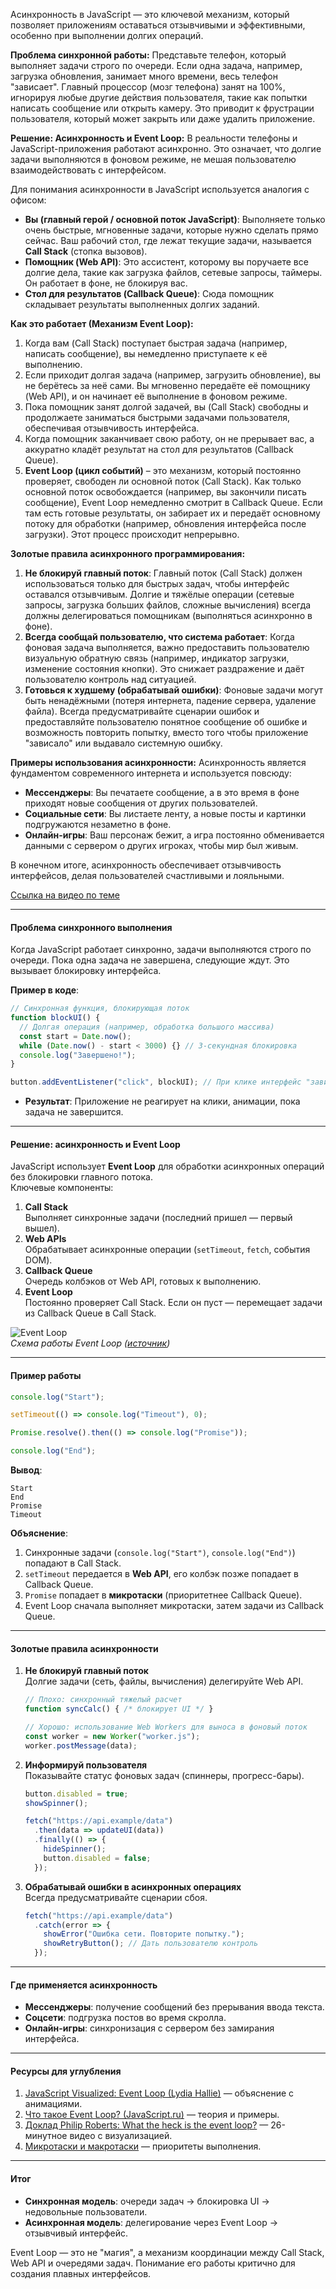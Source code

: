 Асинхронность в JavaScript — это ключевой механизм, который позволяет приложениям оставаться отзывчивыми и эффективными, особенно при выполнении долгих операций.

**Проблема синхронной работы:** Представьте телефон, который выполняет задачи строго по очереди. Если одна задача, например, загрузка обновления, занимает много времени, весь телефон "зависает". Главный процессор (мозг телефона) занят на 100%, игнорируя любые другие действия пользователя, такие как попытки написать сообщение или открыть камеру. Это приводит к фрустрации пользователя, который может закрыть или даже удалить приложение.

**Решение: Асинхронность и Event Loop:** В реальности телефоны и JavaScript-приложения работают асинхронно. Это означает, что долгие задачи выполняются в фоновом режиме, не мешая пользователю взаимодействовать с интерфейсом.

Для понимания асинхронности в JavaScript используется аналогия с офисом:

- **Вы (главный герой / основной поток JavaScript)**: Выполняете только очень быстрые, мгновенные задачи, которые нужно сделать прямо сейчас. Ваш рабочий стол, где лежат текущие задачи, называется **Call Stack** (стопка вызовов).
- **Помощник (Web API)**: Это ассистент, которому вы поручаете все долгие дела, такие как загрузка файлов, сетевые запросы, таймеры. Он работает в фоне, не блокируя вас.
- **Стол для результатов (Callback Queue)**: Сюда помощник складывает результаты выполненных долгих заданий.

**Как это работает (Механизм Event Loop):**

1. Когда вам (Call Stack) поступает быстрая задача (например, написать сообщение), вы немедленно приступаете к её выполнению.
2. Если приходит долгая задача (например, загрузить обновление), вы не берётесь за неё сами. Вы мгновенно передаёте её помощнику (Web API), и он начинает её выполнение в фоновом режиме.
3. Пока помощник занят долгой задачей, вы (Call Stack) свободны и продолжаете заниматься быстрыми задачами пользователя, обеспечивая отзывчивость интерфейса.
4. Когда помощник заканчивает свою работу, он не прерывает вас, а аккуратно кладёт результат на стол для результатов (Callback Queue).
5. **Event Loop (цикл событий)** – это механизм, который постоянно проверяет, свободен ли основной поток (Call Stack). Как только основной поток освобождается (например, вы закончили писать сообщение), Event Loop немедленно смотрит в Callback Queue. Если там есть готовые результаты, он забирает их и передаёт основному потоку для обработки (например, обновления интерфейса после загрузки). Этот процесс происходит непрерывно.

**Золотые правила асинхронного программирования:**

1. **Не блокируй главный поток**: Главный поток (Call Stack) должен использоваться только для быстрых задач, чтобы интерфейс оставался отзывчивым. Долгие и тяжёлые операции (сетевые запросы, загрузка больших файлов, сложные вычисления) всегда должны делегироваться помощникам (выполняться асинхронно в фоне).
2. **Всегда сообщай пользователю, что система работает**: Когда фоновая задача выполняется, важно предоставить пользователю визуальную обратную связь (например, индикатор загрузки, изменение состояния кнопки). Это снижает раздражение и даёт пользователю контроль над ситуацией.
3. **Готовься к худшему (обрабатывай ошибки)**: Фоновые задачи могут быть ненадёжными (потеря интернета, падение сервера, удаление файла). Всегда предусматривайте сценарии ошибок и предоставляйте пользователю понятное сообщение об ошибке и возможность повторить попытку, вместо того чтобы приложение "зависало" или выдавало системную ошибку.

**Примеры использования асинхронности:** Асинхронность является фундаментом современного интернета и используется повсюду:

- **Мессенджеры**: Вы печатаете сообщение, а в это время в фоне приходят новые сообщения от других пользователей.
- **Социальные сети**: Вы листаете ленту, а новые посты и картинки подгружаются незаметно в фоне.
- **Онлайн-игры**: Ваш персонаж бежит, а игра постоянно обменивается данными с сервером о других игроках, чтобы мир был живым.

В конечном итоге, асинхронность обеспечивает отзывчивость интерфейсов, делая пользователей счастливыми и лояльными.

[Ссылка на видео по теме](https://youtu.be/wheJ0As4m38?si=DSbbyX4C5iMcJI2C)

---

#### **Проблема синхронного выполнения**
Когда JavaScript работает синхронно, задачи выполняются строго по очереди. Пока одна задача не завершена, следующие ждут. Это вызывает блокировку интерфейса.

**Пример в коде**:  
```javascript
// Синхронная функция, блокирующая поток
function blockUI() {
  // Долгая операция (например, обработка большого массива)
  const start = Date.now();
  while (Date.now() - start < 3000) {} // 3-секундная блокировка
  console.log("Завершено!");
}

button.addEventListener("click", blockUI); // При клике интерфейс "зависнет"
```
- **Результат**: Приложение не реагирует на клики, анимации, пока задача не завершится.

---

#### **Решение: асинхронность и Event Loop**
JavaScript использует **Event Loop** для обработки асинхронных операций без блокировки главного потока.  
Ключевые компоненты:
1. **Call Stack**  
   Выполняет синхронные задачи (последний пришел — первый вышел).
2. **Web APIs**  
   Обрабатывает асинхронные операции (`setTimeout`, `fetch`, события DOM).
3. **Callback Queue**  
   Очередь колбэков от Web API, готовых к выполнению.
4. **Event Loop**  
   Постоянно проверяет Call Stack. Если он пуст — перемещает задачи из Callback Queue в Call Stack.

![Event Loop](https://miro.medium.com/v2/resize:fit:720/format:webp/1*FA9NGxNB6-v1oI2qGEtlRQ.png)  
*Схема работы Event Loop ([источник](https://www.freecodecamp.org/news/javascript-event-loop-explained/))*

---

#### **Пример работы**
```javascript
console.log("Start");

setTimeout(() => console.log("Timeout"), 0);

Promise.resolve().then(() => console.log("Promise"));

console.log("End");
```

**Вывод**:  
```
Start
End
Promise
Timeout
```

**Объяснение**:
1. Синхронные задачи (`console.log("Start")`, `console.log("End")`) попадают в Call Stack.
2. `setTimeout` передается в **Web API**, его колбэк позже попадает в Callback Queue.
3. `Promise` попадает в **микротаски** (приоритетнее Callback Queue).
4. Event Loop сначала выполняет микротаски, затем задачи из Callback Queue.

---

#### **Золотые правила асинхронности**
1. **Не блокируй главный поток**  
   Долгие задачи (сеть, файлы, вычисления) делегируйте Web API.  
   ```javascript
   // Плохо: синхронный тяжелый расчет
   function syncCalc() { /* блокирует UI */ }

   // Хорошо: использование Web Workers для выноса в фоновый поток
   const worker = new Worker("worker.js");
   worker.postMessage(data);
   ```

2. **Информируй пользователя**  
   Показывайте статус фоновых задач (спиннеры, прогресс-бары).  
   ```javascript
   button.disabled = true; 
   showSpinner();

   fetch("https://api.example/data")
     .then(data => updateUI(data))
     .finally(() => {
       hideSpinner();
       button.disabled = false;
     });
   ```

3. **Обрабатывай ошибки в асинхронных операциях**  
   Всегда предусматривайте сценарии сбоя.  
   ```javascript
   fetch("https://api.example/data")
     .catch(error => {
       showError("Ошибка сети. Повторите попытку.");
       showRetryButton(); // Дать пользователю контроль
     });
   ```

---

#### **Где применяется асинхронность**
- **Мессенджеры**: получение сообщений без прерывания ввода текста.  
- **Соцсети**: подгрузка постов во время скролла.  
- **Онлайн-игры**: синхронизация с сервером без замирания интерфейса.

---

#### **Ресурсы для углубления**
1. [JavaScript Visualized: Event Loop (Lydia Hallie)](https://dev.to/lydiahallie/javascript-visualized-event-loop-3dif) — объяснение с анимациями.  
2. [Что такое Event Loop? (JavaScript.ru)](https://learn.javascript.ru/event-loop) — теория и примеры.  
3. [Доклад Philip Roberts: What the heck is the event loop?](https://youtu.be/8aGhZQkoFbQ) — 26-минутное видео с визуализацией.  
4. [Микротаски и макротаски](https://javascript.info/microtask-queue) — приоритеты выполнения.

---

#### **Итог**
- **Синхронная модель**: очереди задач → блокировка UI → недовольные пользователи.  
- **Асинхронная модель**: делегирование через Event Loop → отзывчивый интерфейс.  

Event Loop — это не "магия", а механизм координации между Call Stack, Web API и очередями задач. Понимание его работы критично для создания плавных интерфейсов.
